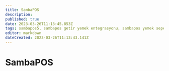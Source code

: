 ```yaml
---
title: SambaPOS
description: 
published: true
date: 2023-03-26T11:13:45.853Z
tags: sambapos5, sambapos getir yemek entegrasyonu, sambapos yemek sepeti entegrasyonu, sambapos trendyol yemek entegrasyonu, sambapos migros yemek entegrasyonu, sambapos entegrasyonları, posentegra sambapos
editor: markdown
dateCreated: 2023-03-26T11:13:43.141Z
---
```


# SambaPOS
